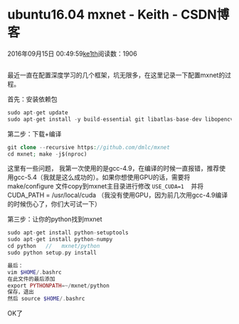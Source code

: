 # ubuntu16.04  mxnet - Keith - CSDN博客





2016年09月15日 00:49:59[ke1th](https://me.csdn.net/u012436149)阅读数：1906










```php

```
最近一直在配置深度学习的几个框架，坑无限多，在这里记录一下配置mxnet的过程。

首先：安装依赖包



```php
sudo apt-get update
sudo apt-get install -y build-essential git libatlas-base-dev libopencv-dev
```


第二步：下载+编译





```php
git clone --recursive https://github.com/dmlc/mxnet
cd mxnet; make -j$(nproc)
```


这里有一些问题， 我第一次使用的是gcc-4.9，在编译的时候一直报错，推荐使用gcc-5.4（我就是这么成功的）。如果你想使用GPU的话，需要将 make/configure 文件copy到mxnet主目录进行修改 `USE_CUDA=1`    并将 CUDA_PATH = /usr/local/cuda （我没有使用GPU，因为前几次用gcc-4.9编译的时候伤心了，你们大可试一下）

第三步：让你的python找到mxnet



```php
sudo apt-get install python-setuptools
sudo apt-get install python-numpy
cd python   //   mxnet/python
sudo python setup.py install

最后：
vim $HOME/.bashrc 
在此文件的最后添加
export PYTHONPATH=~/mxnet/python
保存，退出
然后 source $HOME/.bashrc
```


OK了









